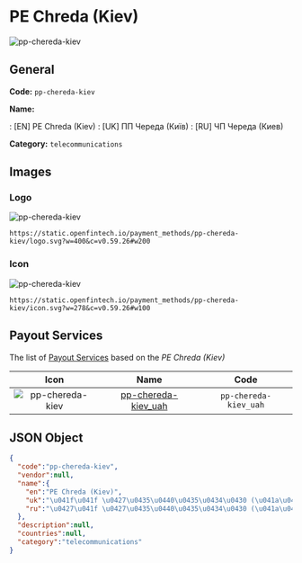 
# PE Chreda (Kiev) 
![pp-chereda-kiev](https://static.openfintech.io/payment_methods/pp-chereda-kiev/logo.svg?w=400&c=v0.59.26#w200)  

## General 
**Code:** `pp-chereda-kiev` 
 
**Name:** 
 
:	[EN] PE Chreda (Kiev) 
:	[UK] ПП Череда (Київ) 
:	[RU] ЧП Череда (Киев) 
 
**Category:** `telecommunications` 
 

## Images 

### Logo 
![pp-chereda-kiev](https://static.openfintech.io/payment_methods/pp-chereda-kiev/logo.svg?w=400&c=v0.59.26#w200)  

```
https://static.openfintech.io/payment_methods/pp-chereda-kiev/logo.svg?w=400&c=v0.59.26#w200
```  

### Icon 
![pp-chereda-kiev](https://static.openfintech.io/payment_methods/pp-chereda-kiev/icon.svg?w=278&c=v0.59.26#w100)  

```
https://static.openfintech.io/payment_methods/pp-chereda-kiev/icon.svg?w=278&c=v0.59.26#w100
```  

## Payout Services 
 
The list of [Payout Services](/payout-services/) based on the _PE Chreda (Kiev)_ 

|Icon|Name|Code| 
|:---:|:---:|:---:| 
|![pp-chereda-kiev](https://static.openfintech.io/payout_methods/pp-chereda-kiev/icon.svg?w=278&c=v0.59.26#w40) |[pp-chereda-kiev_uah](/payout-services/pp-chereda-kiev_uah/)|`pp-chereda-kiev_uah`| 
 

## JSON Object 

```json
{
  "code":"pp-chereda-kiev",
  "vendor":null,
  "name":{
    "en":"PE Chreda (Kiev)",
    "uk":"\u041f\u041f \u0427\u0435\u0440\u0435\u0434\u0430 (\u041a\u0438\u0457\u0432)",
    "ru":"\u0427\u041f \u0427\u0435\u0440\u0435\u0434\u0430 (\u041a\u0438\u0435\u0432)"
  },
  "description":null,
  "countries":null,
  "category":"telecommunications"
}
```  
